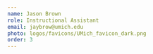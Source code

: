 ```yaml
---
name: Jason Brown
role: Instructional Assistant
email: jaybrow@umich.edu
photo: logos/favicons/UMich_favicon_dark.png
order: 3
---
```

